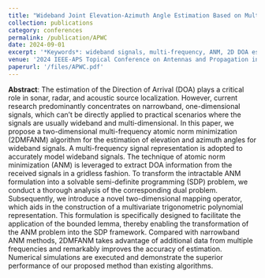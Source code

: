 ```yaml
---
title: "Wideband Joint Elevation-Azimuth Angle Estimation Based on Multiple Frequency Model and Atomic Norm Minimization"
collection: publications
category: conferences
permalink: /publication/APWC
date: 2024-09-01
excerpt: '*Keywords*: wideband signals, multi-frequency, ANM, 2D DOA estimation, SDP'
venue: '2024 IEEE-APS Topical Conference on Antennas and Propagation in Wireless Communications (APWC)'
paperurl: '/files/APWC.pdf'
---
```


**Abstract**: The estimation of the Direction of Arrival (DOA) plays a critical role in sonar, radar, and acoustic source localization. However, current research predominantly concentrates
on narrowband, one-dimensional signals, which can’t be directly applied to practical scenarios where the signals are usually wideband and multi-dimensional. In this paper, we propose
a two-dimensional multi-frequency atomic norm minimization (2DMFANM) algorithm for the estimation of elevation and azimuth angles for wideband signals. A multi-frequency signal
representation is adopted to accurately model wideband signals. The technique of atomic norm minimization (ANM) is leveraged to extract DOA information from the received signals in a
gridless fashion. To transform the intractable ANM formulation into a solvable semi-definite programming (SDP) problem, we conduct a thorough analysis of the corresponding dual problem.
Subsequently, we introduce a novel two-dimensional mapping operator, which aids in the construction of a multivariate trigonometric polynomial representation. This formulation is specifically designed to facilitate the application of the bounded lemma, thereby enabling the transformation of the ANM problem into the SDP framework. Compared with narrowband ANM methods, 2DMFANM takes advantage of additional data from multiple frequencies and remarkably improves the accuracy of estimation. Numerical simulations are executed and demonstrate the superior performance of our proposed method than existing algorithms.
